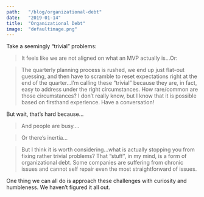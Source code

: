 ```yaml
---
path:	"/blog/organizational-debt"
date:	"2019-01-14"
title:	"Organizational Debt"
image:	"defaultimage.png"
---
```


Take a seemingly “trivial” problems:


> It feels like we are not aligned on what an MVP actually is…Or:


> The quarterly planning process is rushed, we end up just flat-out guessing, and then have to scramble to reset expectations right at the end of the quarter…I’m calling these “trivial” because they are, in fact, easy to address under the right circumstances. How rare/common are those circumstances? I don’t really know, but I know that it is possible based on firsthand experience. Have a conversation!

But wait, that’s hard because…


> [](https://twitter.com/_b_a_r_b_/status/1084670796784558080?s=21)And people are busy….


> [](https://twitter.com/dmitryn/status/1084669798351482880?s=21)Or there’s inertia…


> [](https://twitter.com/borland/status/1084685980261539840?s=21)But I think it is worth considering…what is actually stopping you from fixing rather trivial problems? That “stuff”, in my mind, is a form of organizational debt. Some companies are suffering from chronic issues and cannot self repair even the most straightforward of issues.

One thing we can all do is approach these challenges with curiosity and humbleness. We haven’t figured it all out.


> [](https://twitter.com/brixen/status/1084660878576734208?s=21)